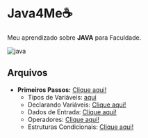 # Java4Me☕

 Meu aprendizado sobre **JAVA** para Faculdade.
 
![java](https://github.com/FerreiraWalter/Java4Me/blob/main/Primeiros_Passos/java_logo.png)

## Arquivos

* **Primeiros Passos:** [Clique aqui!](https://github.com/FerreiraWalter/Java4Me/tree/main/Primeiros_Passos)
  * Tipos de Variáveis: [aqui](https://github.com/FerreiraWalter/Java4Me/tree/main/Primeiros_Passos/1-Tipos_de_Var)
  * Declarando Variáveis: [Clique aqui!](https://github.com/FerreiraWalter/Java4Me/tree/main/Primeiros_Passos/2-Declarando_Var)
  * Dados de Entrada: [Clique aqui!](https://github.com/FerreiraWalter/Java4Me/tree/main/Primeiros_Passos/3-Dados_de_Entrada)
  * Operadores: [Clique aqui!](https://github.com/FerreiraWalter/Java4Me/tree/main/Primeiros_Passos/4-Operadores)
  * Estruturas Condicionais: [Clique aqui!](https://github.com/FerreiraWalter/Java4Me/tree/main/Primeiros_Passos/5-Estruturas_Condicionais)

